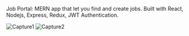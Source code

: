 Job Portal: MERN app that let you find and create jobs. Built with React, Nodejs, Express, Redux, JWT Authentication.

![Capture1](https://github.com/ujjaval-parmar/mern-job-portal/assets/154329143/f8158f91-f3b7-41f7-a294-b7e4e42df367)
![Capture2](https://github.com/ujjaval-parmar/mern-job-portal/assets/154329143/e0cc4198-6123-4410-9333-5923d91aab69)
